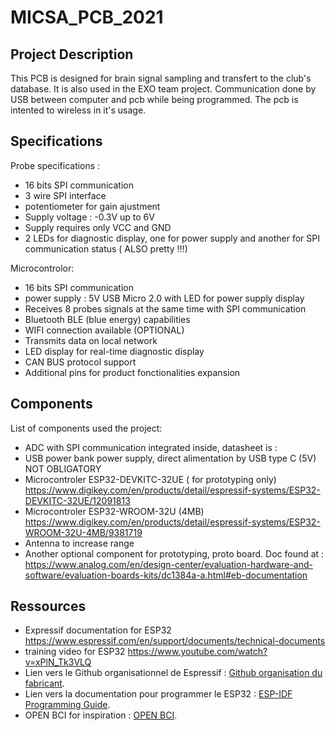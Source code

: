 # MICSA_PCB_2021

## Project Description

This PCB is designed for brain signal sampling and transfert to the club's database. It is also used in the EXO team project. Communication done by USB between computer and pcb while being programmed. The pcb is intented to wireless in it's usage.

## Specifications

Probe specifications :

- 16 bits SPI communication
- 3 wire SPI interface
- potentiometer for gain ajustment
- Supply voltage : -0.3V up to 6V
- Supply requires only VCC and GND
- 2 LEDs for diagnostic display, one for power supply and another for SPI communication status ( ALSO pretty !!!)

Microcontrolor:

- 16 bits SPI communication
- power supply : 5V USB Micro 2.0 with LED for power supply display
- Receives 8 probes signals at the same time with SPI communication
- Bluetooth BLE (blue energy) capabilities
- WIFI connection available (OPTIONAL)
- Transmits data on local network
- LED display for real-time diagnostic display
- CAN BUS protocol support
- Additional pins for product fonctionalities expansion

## Components

List of components used the project:

 - ADC with SPI communication integrated inside, datasheet is :
 - USB power bank power supply, direct alimentation by USB type C (5V) NOT OBLIGATORY
 - Microcontroler ESP32-DEVKITC-32UE ( for prototyping only) https://www.digikey.com/en/products/detail/espressif-systems/ESP32-DEVKITC-32UE/12091813
 - Microcontroler ESP32-WROOM-32U (4MB) https://www.digikey.com/en/products/detail/espressif-systems/ESP32-WROOM-32U-4MB/9381719
 - Antenna to increase range
 - Another optional component for prototyping, proto board. Doc found at : https://www.analog.com/en/design-center/evaluation-hardware-and-software/evaluation-boards-kits/dc1384a-a.html#eb-documentation

## Ressources

 - Expressif documentation for ESP32 https://www.espressif.com/en/support/documents/technical-documents
 - training video for ESP32 https://www.youtube.com/watch?v=xPlN_Tk3VLQ
 - Lien vers le Github organisationnel de Espressif : [Github organisation du fabricant](https://github.com/espressif).
 - Lien vers la documentation pour programmer le ESP32 : [ESP-IDF Programming Guide](https://docs.espressif.com/projects/esp-idf/en/latest/esp32/index.html).
- OPEN BCI for inspiration : [OPEN BCI](https://openbci.com/).